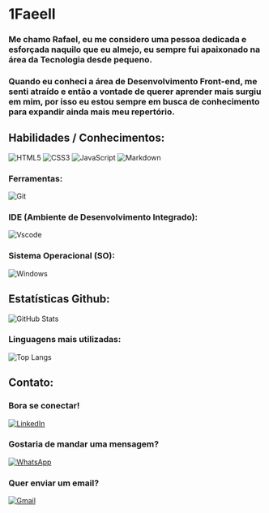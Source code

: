 # 1Faeell

### Me chamo Rafael, eu me considero uma pessoa dedicada e esforçada naquilo que eu almejo, eu sempre fui apaixonado na área da Tecnologia desde pequeno. 
### Quando eu conheci a área de Desenvolvimento Front-end, me senti atraído e então a vontade de querer aprender mais surgiu em mim, por isso eu estou sempre em busca de conhecimento para expandir ainda mais meu repertório.

## Habilidades / Conhecimentos:

![HTML5](https://img.shields.io/badge/HTML5-E34F26?style=for-the-badge&logo=html5&logoColor=white)
![CSS3](https://img.shields.io/badge/CSS3-1572B6?style=for-the-badge&logo=css3&logoColor=white)
![JavaScript](https://img.shields.io/badge/JavaScript-F7DF1E?style=for-the-badge&logo=javascript&logoColor=black)
![Markdown](https://img.shields.io/badge/Markdown-000?style=for-the-badge&logo=markdown)

### Ferramentas:

![Git](https://img.shields.io/badge/GIT-E44C30?style=for-the-badge&logo=git&logoColor=white)

### IDE (Ambiente de Desenvolvimento Integrado):

![Vscode](https://img.shields.io/badge/Vscode-007ACC?style=for-the-badge&logo=visual-studio-code&logoColor=white)

### Sistema Operacional (SO):

![Windows](https://img.shields.io/badge/Windows-000?style=for-the-badge&logo=windows&logoColor=2CA5E0)


## Estatísticas Github:

![GitHub Stats](https://github-readme-stats.vercel.app/api?username=1Faeell&theme=transparent&bg_color=000&border_color=ffffff&show_icons=true&icon_color=AAFF00&title_color=ff00ff&text_color=FFF)

### Linguagens mais utilizadas:

![Top Langs](https://github-readme-stats-git-masterrstaa-rickstaa.vercel.app/api/top-langs/?username=1Faeell&bg_color=000&border_color=ffffff&title_color=ff00ff&text_color=FFF)

## Contato:

### Bora se conectar!

[![LinkedIn](https://img.shields.io/badge/LinkedIn-0077B5?style=for-the-badge&logo=linkedin&logoColor=white)](https://www.linkedin.com/in/rafael-s-fe/)

### Gostaria de mandar uma mensagem?

[![WhatsApp](https://img.shields.io/badge/WhatsApp-25D366?style=for-the-badge&logo=whatsapp&logoColor=white)](https://wa.me/71988327708)

### Quer enviar um email?

[![Gmail](https://img.shields.io/badge/Gmail-333333?style=for-the-badge&logo=gmail&logoColor=red)](mailto:faelsoaresm@gmail.com)
